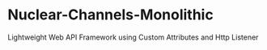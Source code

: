 # Nuclear-Channels-Monolithic
Lightweight Web API Framework using Custom Attributes and Http Listener
